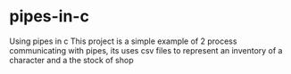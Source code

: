 # pipes-in-c
Using pipes in c
This project is a simple example of 2 process communicating with pipes, its uses csv files to represent an inventory of a character and a the stock of shop
